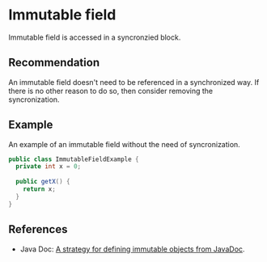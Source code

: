 # Immutable field
Immutable field is accessed in a syncronzied block.


## Recommendation
An immutable field doesn't need to be referenced in a synchronized way. If there is no other reason to do so, then consider removing the syncronization.


## Example
An example of an immutable field without the need of syncronization.


```java
public class ImmutableFieldExample {
  private int x = 0;
  
  public getX() {
    return x;
  }
}

```

## References
* Java Doc: [A strategy for defining immutable objects from JavaDoc](https://docs.oracle.com/javase/tutorial/essential/concurrency/imstrat.html).
